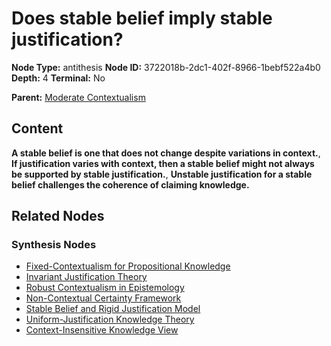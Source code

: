 # Does stable belief imply stable justification?

**Node Type:** antithesis
**Node ID:** 3722018b-2dc1-402f-8966-1bebf522a4b0
**Depth:** 4
**Terminal:** No

**Parent:** [Moderate Contextualism](moderate-contextualism-synthesis-dba87b89-0380-4a2b-bdcf-f69dfe18a3d0.md)

## Content

**A stable belief is one that does not change despite variations in context.**, **If justification varies with context, then a stable belief might not always be supported by stable justification.**, **Unstable justification for a stable belief challenges the coherence of claiming knowledge.**

## Related Nodes

### Synthesis Nodes

- [Fixed-Contextualism for Propositional Knowledge](fixed-contextualism-for-propositional-knowledge-synthesis-bd60d01f-2abc-4dc5-ab80-5c68751acde8.md)
- [Invariant Justification Theory](invariant-justification-theory-synthesis-626fce9e-cc57-4d41-aa4d-703b812ae4ed.md)
- [Robust Contextualism in Epistemology](robust-contextualism-in-epistemology-synthesis-fea41123-ce5c-44e7-8453-4b0a43ffc44f.md)
- [Non-Contextual Certainty Framework](non-contextual-certainty-framework-synthesis-5dabad90-57f8-4775-ac94-d8372656a8b3.md)
- [Stable Belief and Rigid Justification Model](stable-belief-and-rigid-justification-model-synthesis-dd5e2ab4-f5d5-4149-abda-43bf662d9d60.md)
- [Uniform-Justification Knowledge Theory](uniform-justification-knowledge-theory-synthesis-d34c4dc4-1846-47a9-9cc3-e8d87bfa6f81.md)
- [Context-Insensitive Knowledge View](context-insensitive-knowledge-view-synthesis-a614dd74-ccd3-453a-896c-70d20ef96824.md)
